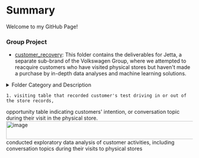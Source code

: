 # Summary
Welcome to my GitHub Page!

### Group Project
- [customer_recovery](https://github.com/xz2623/customer_recovery): This folder contains the deliverables for Jetta, a separate sub-brand of the Volkswagen Group, where we attempted to reacquire customers who have visited physical stores but haven't made a purchase by in-depth data analyses and machine learning solutions.

<details>
  <summary>Folder Category and Description</summary>

***Main folder***: [机会战败模型](In English: A ML project that mitigates potential customers loss)
  
1. sub-folder [1. 合并表格及数据预处理](In English: 1. Data Merging and Data Preprocessing): conducted data cleaning and preparation

2. sub-folder [2. 构建客流表与机会表款表字段](In English: 2. Built a wide table with customer activities and intentions)

3. sub-folder [3. 构建试乘试驾变量及试乘试驾表宽表](In English: 3. Built a wide table with customer test driving activities)

4. sub-folder [4. 构建全新变量及宽表](In English: 3. Built a data mart with all available data at the aggregated level of each visitor)

5. sub-folder [5. Time-decay algorithms]
</details>




	1. visiting table that recorded customer's test driving in or out of the store records, 
opportunity table indicating customers' intention, or conversation topic during their visit in the physical store.<img width="1072" height="49" alt="image" src="https://github.com/user-attachments/assets/6d39fc5c-a255-428e-b81d-877c3b5748a6" />
conducted exploratory data analysis of customer activities, including conversation topics during their visits to physical stores
